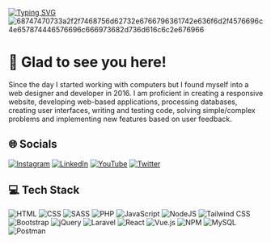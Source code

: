 [![Typing SVG](https://readme-typing-svg.demolab.com?font=Fira+Code&pause=1000&color=23C642&width=720&lines=Hi%2C+I'm+APRILIAN.++I'm+currently+working+as+BackEnd+Developer)](https://git.io/typing-svg)
![68747470733a2f2f7468756d62732e6766796361742e636f6d2f4576696c4e657874446576696c666973682d736d616c6c2e676966](https://user-images.githubusercontent.com/89845641/220167426-0c5f630e-6d56-4617-9775-71c2bd025b4f.gif)

# 👋 Glad to see you here! 
<p>
Since the day I started working with computers but I found myself into a web designer and developer in 2016. I am proficient in creating a responsive website, developing web-based applications, processing databases, creating user interfaces, writing and testing code, solving simple/complex problems and implementing new features based on user feedback.
</p>

## 🌐 Socials
[![Instagram](https://img.shields.io/badge/Instagram-E4405F?style=for-the-badge&logo=instagram&logoColor=white)](https://www.instagram.com/m_aprilians) [![LinkedIn](https://img.shields.io/badge/LinkedIn-0077B5?style=for-the-badge&logo=linkedin&logoColor=white)](https://www.linkedin.com/in/muklis-apriliansyah-4a23b3211) [![YouTube](https://img.shields.io/badge/YouTube-FF0000?style=for-the-badge&logo=youtube&logoColor=white)](https://www.youtube.com/channel/UCzTe9ugQrs0v7bAd_armhXg) [![Twitter](https://img.shields.io/twitter/follow/imthepk?logo=Twitter&style=for-the-badge)]()

## 💻 Tech Stack
![HTML](https://img.shields.io/badge/HTML5-E34F26?style=for-the-badge&logo=html5&logoColor=white)
![CSS](https://img.shields.io/badge/CSS3-1572B6?style=for-the-badge&logo=css3&logoColor=white)
![SASS](https://img.shields.io/badge/SASS-cc6699.svg?style=for-the-badge&logo=SASS&logoColor=white)
![PHP](https://img.shields.io/badge/PHP-777BB4?style=for-the-badge&logo=php&logoColor=white)
![JavaScript](https://img.shields.io/badge/javascript-%23323330.svg?style=for-the-badge&logo=javascript&logoColor=%23F7DF1E) 
![NodeJS](https://img.shields.io/badge/node.js-6DA55F?style=for-the-badge&logo=node.js&logoColor=white) 
![Tailwind CSS](https://img.shields.io/badge/tailwindcss-06B6D4.svg?style=for-the-badge&logo=tailwind-css&logoColor=white)
![Bootstrap](https://img.shields.io/badge/bootstrap-7952B3.svg?style=for-the-badge&logo=bootstrap&logoColor=white)
![jQuery](https://img.shields.io/badge/jquery-0769AD.svg?style=for-the-badge&logo=jquery&logoColor=white)
![Laravel](https://img.shields.io/badge/laravel-%23FF2D20.svg?style=for-the-badge&logo=laravel&logoColor=white)
![React](https://img.shields.io/badge/react-%2320232a.svg?style=for-the-badge&logo=react&logoColor=%2361DAFB) 
![Vue.js](https://img.shields.io/badge/vuejs-%2335495e.svg?style=for-the-badge&logo=vuedotjs&logoColor=%234FC08D)
![NPM](https://img.shields.io/badge/NPM-%23000000.svg?style=for-the-badge&logo=npm&logoColor=white) 
![MySQL](https://img.shields.io/badge/mysql-%2300f.svg?style=for-the-badge&logo=mysql&logoColor=white) 	
![Postman](https://img.shields.io/badge/Postman-FF6C37?style=for-the-badge&logo=postman&logoColor=white) 
